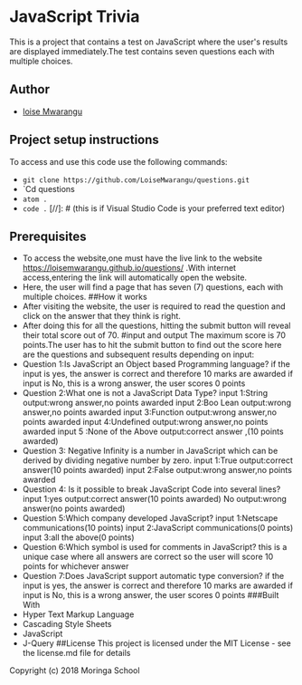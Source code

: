 # JavaScript Trivia
This is a project that contains a test on JavaScript where the user's results are displayed immediately.The test contains seven questions each with multiple choices.
## Author
- [loise Mwarangu](https://github.com/LoiseMwarangu)

## Project setup instructions
To access and use this code use the following commands:
- `git clone https://github.com/LoiseMwarangu/questions.git`
- `Cd questions
- `atom .`
- `code .` [//]: # (this is if Visual Studio Code is your preferred text editor)
## Prerequisites
* To access the website,one must have the live link to the website  https://loisemwarangu.github.io/questions/ .With internet access,entering the link will automatically open the website.
* Here, the user will find a page that has seven (7) questions, each with multiple choices.
##How it works
* After visiting the website, the user is required to read the question and click on the answer that they think is right.
* After doing this for all the questions, hitting the submit button will reveal their total score out of 70.
#input and output
The maximum score is 70 points.The user has to hit the submit button to find out the score
here are the questions and subsequent results depending on input:
* Question 1:Is JavaScript an Object based Programming language?
if the input is yes, the answer is correct and therefore 10 marks are awarded
if input is  No, this is a wrong answer, the user scores 0 points
* Question 2:What one is not a JavaScript Data Type?
input 1:String
output:wrong answer,no points awarded
input 2:Boo Lean
output:wrong answer,no points awarded
input 3:Function
output:wrong answer,no points awarded
input 4:Undefined
output:wrong answer,no points awarded
input 5 :None of the Above
output:correct answer ,(10 points awarded)
* Question 3: Negative Infinity is a number in JavaScript which can be derived by dividing negative number by zero.
input 1:True
output:correct answer(10 points awarded)
input 2:False
output:wrong answer,no points awarded
* Question 4: Is it possible to break JavaScript Code into several lines?
input 1:yes
output:correct answer(10 points awarded)
No
output:wrong answer(no points awarded)
* Question 5:Which company developed JavaScript?
input 1:Netscape communications(10 points)
input 2:JavaScript communications(0 points)
input 3:all the above(0 points)
* Question 6:Which symbol is  used for comments in JavaScript?
this is a unique case where all answers are correct so the user will score 10 points for whichever answer
* Question 7:Does JavaScript support automatic type conversion?
if the input is yes, the answer is correct and therefore 10 marks are awarded
if input is  No, this is a wrong answer, the user scores 0 points
###Built With
* Hyper Text Markup Language
* Cascading Style Sheets
* JavaScript
* J-Query
##License
This project is licensed under the MIT License - see the license.md file for details

Copyright (c) 2018 Moringa School
